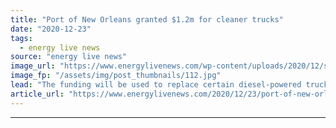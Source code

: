 ```yaml
---
title: "Port of New Orleans granted $1.2m for cleaner trucks"
date: "2020-12-23"
tags: 
  - energy live news
source: "energy live news"
image_url: "https://www.energylivenews.com/wp-content/uploads/2020/12/shutterstock_32583403.jpg"
image_fp: "/assets/img/post_thumbnails/112.jpg"
lead: "The funding will be used to replace certain diesel-powered trucks at port facilities in Orleans, Jefferson and Saint Bernard Parishes with cleaner alternatives"
article_url: "https://www.energylivenews.com/2020/12/23/port-of-new-orleans-granted-1-2m-for-cleaner-trucks/"
---
```


---

